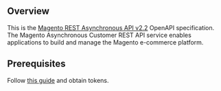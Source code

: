 ## Overview
This is the [Magento REST Asynchronous API v2.2](https://devdocs.magento.com/redoc/2.3/async-admin-rest-api.html) OpenAPI specification. The Magento Asynchronous Customer REST API service enables applications to build and manage the Magento e-commerce platform.
## Prerequisites

  Follow [this guide](https://devdocs.magento.com/guides/v2.4/get-started/authentication/gs-authentication-token.html) and obtain tokens.
